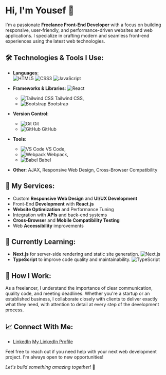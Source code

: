 # Hi, I'm Yousef  👋

I'm a passionate **Freelance Front-End Developer** with a focus on building responsive, user-friendly, and performance-driven websites and web applications. I specialize in crafting modern and seamless front-end experiences using the latest web technologies.

## 🛠️ Technologies & Tools I Use:
- **Languages**:  
  ![HTML5](https://cdn.jsdelivr.net/npm/devicon@2.14.0/devicon-icons/svg/html5-original.svg)
  ![CSS3](https://cdn.jsdelivr.net/npm/devicon@2.14.0/devicon-icons/svg/css3-original.svg)
  ![JavaScript](https://cdn.jsdelivr.net/npm/devicon@2.14.0/devicon-icons/svg/javascript-original.svg)

- **Frameworks & Libraries**: 
  ![React](https://cdn.jsdelivr.net/npm/devicon@2.14.0/devicon-icons/svg/react-original.svg)
   - ![Tailwind CSS](https://img.shields.io/badge/-Tailwind%20CSS-38B2AC?style=flat-square&logo=tailwind-css&logoColor=ffffff) Tailwind CSS,
   - ![Bootstrap](https://img.shields.io/badge/-Bootstrap-563D7C?style=flat-square&logo=bootstrap&logoColor=ffffff) Bootstrap
- **Version Control**: 
   - ![Git](https://img.shields.io/badge/-Git-F05032?style=flat-square&logo=git&logoColor=ffffff) Git
   - ![GitHub](https://img.shields.io/badge/-GitHub-181717?style=flat-square&logo=github&logoColor=ffffff) GitHub
- **Tools**: 
  - ![VS Code](https://img.shields.io/badge/-VS%20Code-007ACC?style=flat-square&logo=visual-studio-code&logoColor=ffffff) VS Code,
  - ![Webpack](https://img.shields.io/badge/-Webpack-8DD6F9?style=flat-square&logo=webpack&logoColor=ffffff) Webpack,
  - ![Babel](https://img.shields.io/badge/-Babel-F9DC3E?style=flat-square&logo=babel&logoColor=ffffff) Babel

- **Other**: AJAX, Responsive Web Design, Cross-Browser Compatibility

## 💼 My Services:
- Custom **Responsive Web Design** and **UI/UX Development**
- Front-End **Development** with **React.js**
- **Website Optimization** and Performance Tuning
- Integration with **APIs** and back-end systems
- **Cross-Browser** and **Mobile Compatibility Testing**
- Web **Accessibility** improvements

## 🚀 Currently Learning:
- **Next.js** for server-side rendering and static site generation.
![Next.js](https://cdn.jsdelivr.net/npm/devicon@2.14.0/devicon-icons/svg/nextjs-original.svg)
- **TypeScript** to improve code quality and maintainability.
![TypeScript](https://cdn.jsdelivr.net/npm/devicon@2.14.0/devicon-icons/svg/typescript-original.svg)


## 🔧 How I Work:
As a freelancer, I understand the importance of clear communication, quality code, and meeting deadlines. Whether you're a startup or an established business, I collaborate closely with clients to deliver exactly what they need, with attention to detail at every step of the development process.

## 📈 Connect With Me:
- [LinkedIn](https://www.linkedin.com/in/your-linkedin)
[My LinkedIn Profile](https://www.linkedin.com/in/yousef-shaban74/)

Feel free to reach out if you need help with your next web development project. I'm always open to new opportunities!
  

*Let's build something amazing together!* 🚀
